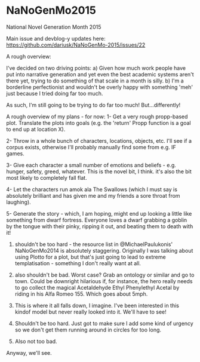 # NaNoGenMo2015
National Novel Generation Month 2015

Main issue and devblog-y updates here: https://github.com/dariusk/NaNoGenMo-2015/issues/22

A rough overview:

I've decided on two driving points:
a) Given how much work people have put into narrative generation and yet even the best academic systems aren't there yet, trying to do something of that scale in a month is silly.
b) I'm a borderline perfectionist and wouldn't be overly happy with something 'meh' just because I tried doing far too much.

As such, I'm still going to be trying to do far too much! But...differently!

A rough overview of my plans - for now:
1- Get a very rough propp-based plot. Translate the plots into goals (e.g. the 'return' Propp function is a goal to end up at location X).

2- Throw in a whole bunch of characters, locations, objects, etc. I'll see if a corpus exists, otherwise I'll probably manually find some from e.g. IF games.

3- Give each character a small number of emotions and beliefs - e.g. hunger, safety, greed, whatever. This is the novel bit, I think. it's also the bit most likely to completely fall flat.

4- Let the characters run amok ala The Swallows (which I must say is absolutely brilliant and has given me and my friends a sore throat from laughing). 

5- Generate the story - which, I am hoping, might end up looking a little like something from dwarf fortress. Everyone loves a dwarf grabbing a goblin by the tongue with their pinky, ripping it out, and beating them to death with it!

1) shouldn't be too hard - the resource list in @MichaelPaulukonis' NaNoGenMo2014 is absolutely staggering. Originally I was talking about using Plotto for a plot, but that's just going to lead to extreme templatisation - something I don't really want at all.

2) also shouldn't be bad. Worst case? Grab an ontology or similar and go to town. Could be downright hilarious if, for instance, the hero really needs to go collect the magical Acetaldehyde Ethyl Phenylethyl Acetal by riding in his Alfa Romeo 155. Which goes about 5mph.

3) This is where it all falls down, I imagine. I've been interested in this kindof model but never really looked into it. We'll have to see!

4) Shouldn't be too hard. Just got to make sure I add some kind of urgency so we don't get them running around in circles for too long.

5) Also not too bad.

Anyway, we'll see.

